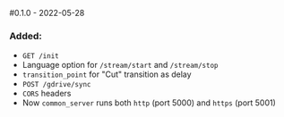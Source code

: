 #0.1.0 - 2022-05-28
### Added:
 - `GET /init`
 - Language option for `/stream/start` and `/stream/stop`
 - `transition_point` for "Cut" transition as delay
 - `POST /gdrive/sync`
 - `CORS` headers
 - Now `common_server` runs both `http` (port 5000) and `https` (port 5001)